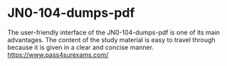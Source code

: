 # JN0-104-dumps-pdf
The user-friendly interface of the JN0-104-dumps-pdf is one of its main advantages. The content of the study material is easy to travel through because it is given in a clear and concise manner. https://www.pass4surexams.com/
